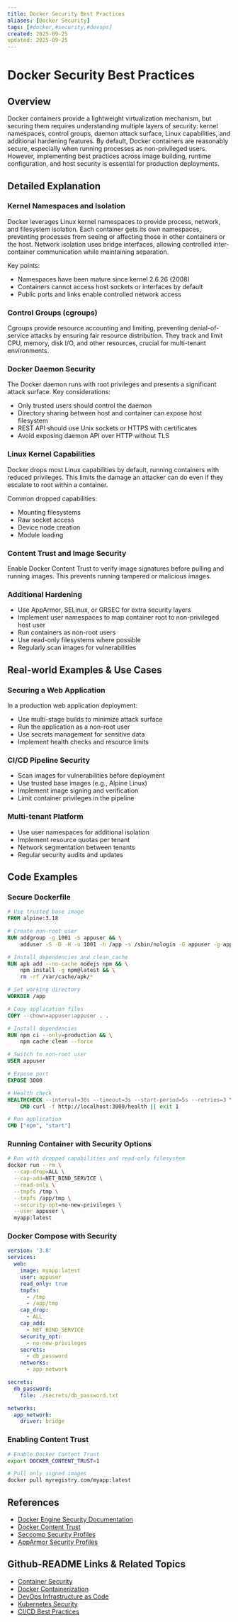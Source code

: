 ```yaml
---
title: Docker Security Best Practices
aliases: [Docker Security]
tags: [#docker,#security,#devops]
created: 2025-09-25
updated: 2025-09-25
---
```


# Docker Security Best Practices

## Overview

Docker containers provide a lightweight virtualization mechanism, but securing them requires understanding multiple layers of security: kernel namespaces, control groups, daemon attack surface, Linux capabilities, and additional hardening features. By default, Docker containers are reasonably secure, especially when running processes as non-privileged users. However, implementing best practices across image building, runtime configuration, and host security is essential for production deployments.

## Detailed Explanation

### Kernel Namespaces and Isolation
Docker leverages Linux kernel namespaces to provide process, network, and filesystem isolation. Each container gets its own namespaces, preventing processes from seeing or affecting those in other containers or the host. Network isolation uses bridge interfaces, allowing controlled inter-container communication while maintaining separation.

Key points:
- Namespaces have been mature since kernel 2.6.26 (2008)
- Containers cannot access host sockets or interfaces by default
- Public ports and links enable controlled network access

### Control Groups (cgroups)
Cgroups provide resource accounting and limiting, preventing denial-of-service attacks by ensuring fair resource distribution. They track and limit CPU, memory, disk I/O, and other resources, crucial for multi-tenant environments.

### Docker Daemon Security
The Docker daemon runs with root privileges and presents a significant attack surface. Key considerations:

- Only trusted users should control the daemon
- Directory sharing between host and container can expose host filesystem
- REST API should use Unix sockets or HTTPS with certificates
- Avoid exposing daemon API over HTTP without TLS

### Linux Kernel Capabilities
Docker drops most Linux capabilities by default, running containers with reduced privileges. This limits the damage an attacker can do even if they escalate to root within a container.

Common dropped capabilities:
- Mounting filesystems
- Raw socket access
- Device node creation
- Module loading

### Content Trust and Image Security
Enable Docker Content Trust to verify image signatures before pulling and running images. This prevents running tampered or malicious images.

### Additional Hardening
- Use AppArmor, SELinux, or GRSEC for extra security layers
- Implement user namespaces to map container root to non-privileged host user
- Run containers as non-root users
- Use read-only filesystems where possible
- Regularly scan images for vulnerabilities

## Real-world Examples & Use Cases

### Securing a Web Application
In a production web application deployment:
- Use multi-stage builds to minimize attack surface
- Run the application as a non-root user
- Use secrets management for sensitive data
- Implement health checks and resource limits

### CI/CD Pipeline Security
- Scan images for vulnerabilities before deployment
- Use trusted base images (e.g., Alpine Linux)
- Implement image signing and verification
- Limit container privileges in the pipeline

### Multi-tenant Platform
- Use user namespaces for additional isolation
- Implement resource quotas per tenant
- Network segmentation between tenants
- Regular security audits and updates

## Code Examples

### Secure Dockerfile
```dockerfile
# Use trusted base image
FROM alpine:3.18

# Create non-root user
RUN addgroup -g 1001 -S appuser && \
    adduser -S -D -H -u 1001 -h /app -s /sbin/nologin -G appuser -g appuser appuser

# Install dependencies and clean cache
RUN apk add --no-cache nodejs npm && \
    npm install -g npm@latest && \
    rm -rf /var/cache/apk/*

# Set working directory
WORKDIR /app

# Copy application files
COPY --chown=appuser:appuser . .

# Install dependencies
RUN npm ci --only=production && \
    npm cache clean --force

# Switch to non-root user
USER appuser

# Expose port
EXPOSE 3000

# Health check
HEALTHCHECK --interval=30s --timeout=3s --start-period=5s --retries=3 \
    CMD curl -f http://localhost:3000/health || exit 1

# Run application
CMD ["npm", "start"]
```

### Running Container with Security Options
```bash
# Run with dropped capabilities and read-only filesystem
docker run --rm \
  --cap-drop=ALL \
  --cap-add=NET_BIND_SERVICE \
  --read-only \
  --tmpfs /tmp \
  --tmpfs /app/tmp \
  --security-opt=no-new-privileges \
  --user appuser \
  myapp:latest
```

### Docker Compose with Security
```yaml
version: '3.8'
services:
  web:
    image: myapp:latest
    user: appuser
    read_only: true
    tmpfs:
      - /tmp
      - /app/tmp
    cap_drop:
      - ALL
    cap_add:
      - NET_BIND_SERVICE
    security_opt:
      - no-new-privileges
    secrets:
      - db_password
    networks:
      - app_network

secrets:
  db_password:
    file: ./secrets/db_password.txt

networks:
  app_network:
    driver: bridge
```

### Enabling Content Trust
```bash
# Enable Docker Content Trust
export DOCKER_CONTENT_TRUST=1

# Pull only signed images
docker pull myregistry.com/myapp:latest
```

## References

- [Docker Engine Security Documentation](https://docs.docker.com/engine/security/)
- [Docker Content Trust](https://docs.docker.com/engine/security/trust/)
- [Seccomp Security Profiles](https://docs.docker.com/engine/security/seccomp/)
- [AppArmor Security Profiles](https://docs.docker.com/engine/security/apparmor/)

## Github-README Links & Related Topics

- [Container Security](container-security/)
- [Docker Containerization](docker-containerization/)
- [DevOps Infrastructure as Code](devops-infrastructure-as-code/)
- [Kubernetes Security](kubernetes-security/)
- [CI/CD Best Practices](ci-cd-best-practices/)